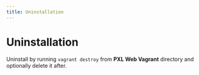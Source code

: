 ```yaml
---
title: Uninstallation
---
```


# Uninstallation

Uninstall by running `vagrant destroy` from **PXL Web Vagrant** directory and optionally delete it after.
